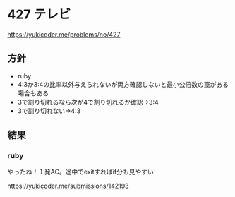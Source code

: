 # 427 テレビ
https://yukicoder.me/problems/no/427

## 方針
* ruby
 * 4:3か3:4の比率以外与えられないが両方確認しないと最小公倍数の罠がある場合もある
 * 3で割り切れるなら次が4で割り切れるか確認→3:4
 * 3で割り切れない→4:3

## 結果
### ruby
やったね！１発AC。途中でexitすればif分も見やすい

https://yukicoder.me/submissions/142193

